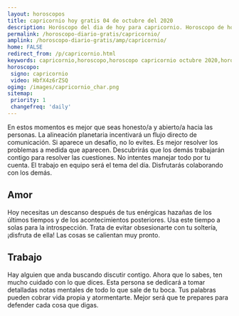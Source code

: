 ```yaml
---
layout: horoscopos
title: capricornio hoy gratis 04 de octubre del 2020 
description: Horóscopo del dia de hoy para capricornio. Horoscopo de hoy 04 de octubre del 2020. Las predicciones de amor, trabajo, vida personal gratis.
permalink: /horoscopo-diario-gratis/capricornio/
amplink: /horoscopo-diario-gratis/amp/capricornio/
home: FALSE
redirect_from: /p/capricornio.html
keywords: capricornio,horoscopo,horoscopo capricornio octubre 2020,horoscopo capricornio hoy,tarot capricornio octubre 2020,horoscopo capricornio,tarot capricornio hoy,horoscopo de hoy,horoscopo diario,tarot del amor,horoscopo de hoy capricornio,horoscopo diario del tarot, Horoscopo de hoy capricornio 04 de octubre del 2020,horóscopo del día
horoscopo:
 signo: capricornio
 video: HbfX4z6rZSQ
ogimg: /images/capricornio_char.png
sitemap:
 priority: 1
 changefreq: 'daily'
---
```



En estos momentos es mejor que seas honesto/a y abierto/a hacia las personas. La alineación planetaria incentivará un flujo directo de comunicación.  Si aparece un desafío, no lo evites. Es mejor resolver los problemas a medida que aparecen. Descubrirás que los demás trabajarán contigo para resolver las cuestiones. No intentes manejar todo por tu cuenta. El trabajo en equipo será el tema del día. Disfrutarás colaborando con los demás.

## Amor

Hoy necesitas un descanso después de tus enérgicas hazañas de los últimos tiempos y de los acontecimientos posteriores. Usa este tiempo a solas para la introspección. Trata de evitar obsesionarte con tu soltería, ¡disfruta de ella! Las cosas se calientan muy pronto.

## Trabajo

Hay alguien que anda buscando discutir contigo. Ahora que lo sabes, ten mucho cuidado con lo que dices. Esta persona se dedicará a tomar detalladas notas mentales de todo lo que sale de tu boca. Tus palabras pueden cobrar vida propia y atormentarte. Mejor será que te prepares para defender cada cosa que digas.